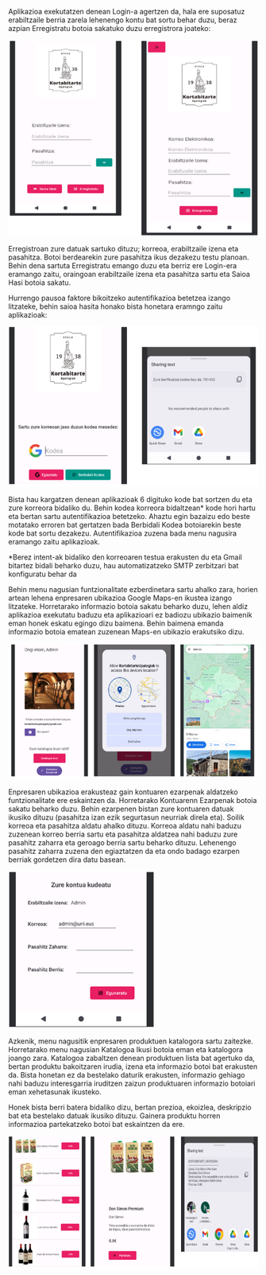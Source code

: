 
Aplikazioa exekutatzen denean Login-a agertzen da, hala ere suposatuz erabiltzaile berria zarela lehenengo kontu bat sortu behar duzu, beraz azpian Erregistratu botoia sakatuko duzu erregistrora joateko:

<img src="/media/SignUp.png">

Erregistroan zure datuak sartuko dituzu; korreoa, erabiltzaile izena eta pasahitza. Botoi berdearekin zure pasahitza ikus dezakezu testu planoan. Behin dena sartuta Erregistratu emango duzu eta berriz ere Login-era eramango zaitu, oraingoan erabiltzaile izena eta pasahitza sartu eta Saioa Hasi botoia sakatu.

Hurrengo pausoa faktore bikoitzeko autentifikazioa betetzea izango litzateke, behin saioa hasita honako bista honetara eramngo zaitu aplikazioak:

<img src="/media/Verify.png">

Bista hau kargatzen denean aplikazioak 6 digituko kode bat sortzen du eta zure korreora bidaliko du. Behin kodea korreora bidaltzean* kode hori hartu eta bertan sartu autentifikazioa betetzeko. Ahaztu egin bazaizu edo beste motatako erroren bat gertatzen bada Berbidali Kodea botoiarekin beste kode bat sortu dezakezu. Autentifikazioa zuzena bada menu nagusira eramango zaitu aplikazioak.

*Berez intent-ak bidaliko den korreoaren testua erakusten du eta Gmail bitartez bidali beharko duzu, hau automatizatzeko SMTP zerbitzari bat konfiguratu behar da

Behin menu nagusian funtzionalitate ezberdinetara sartu ahalko zara, horien artean lehena enpresaren ubikazioa Google Maps-en ikustea izango litzateke. Horretarako informazio botoia sakatu beharko duzu, lehen aldiz aplikazioa exekutatu baduzu eta aplikazioari ez badiozu ubikazio baimenik eman honek eskatu egingo dizu baimena. Behin baimena emanda informazio botoia ematean zuzenean Maps-en ubikazio erakutsiko dizu.

<img src="/media/Ubica.png">

Enpresaren ubikazioa erakusteaz gain kontuaren ezarpenak aldatzeko funtzionalitate ere eskaintzen da. Horretarako Kontuarenn Ezarpenak botoia sakatu beharko duzu. Behin ezarpenen bistan zure kontuaren datuak ikusiko dituzu (pasahitza izan ezik segurtasun neurriak direla eta). Soilik korreoa eta pasahitza aldatu ahalko dituzu. Korreoa aldatu nahi baduzu zuzenean korreo berria sartu eta pasahitza aldatzea nahi baduzu zure pasahitz zaharra eta geroago berria sartu beharko dituzu. Lehenengo pasahitz zaharra zuzena den egiaztatzen da eta ondo badago ezarpen berriak gordetzen dira datu basean.

<img src="/media/Ezarpenak.png">

Azkenik, menu nagusitik enpresaren produktuen katalogora sartu zaitezke. Horretarako menu nagusian Katalogoa Ikusi botoia eman eta katalogora joango zara. Katalogoa zabaltzen denean produktuen lista bat agertuko da, bertan produktu bakoitzaren irudia, izena eta informazio botoi bat erakusten da. Bista honetan ez da bestelako daturik erakusten, informazio gehiago nahi baduzu interesgarria iruditzen zaizun produktuaren informazio botoiari eman xehetasunak ikusteko. 

Honek bista berri batera bidaliko dizu, bertan prezioa, ekoizlea, deskripzio bat eta bestelako datuak ikusiko dituzu. Gainera produktu horren informazioa partekatzeko botoi bat eskaintzen da ere.

<img src="/media/Katalogo.png">
